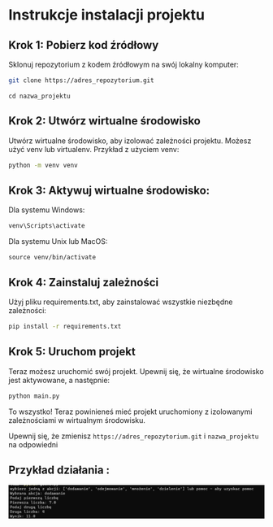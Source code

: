 # Instrukcje instalacji projektu

## Krok 1: Pobierz kod źródłowy

Sklonuj repozytorium z kodem źródłowym na swój lokalny komputer:

```bash
git clone https://adres_repozytorium.git
```

```
cd nazwa_projektu
```

## Krok 2: Utwórz wirtualne środowisko

Utwórz wirtualne środowisko, aby izolować zależności projektu. Możesz użyć venv lub virtualenv. Przykład z użyciem venv:

```bash
python -m venv venv
```

## Krok 3: Aktywuj wirtualne środowisko:

Dla systemu Windows:

```bash
venv\Scripts\activate
```

Dla systemu Unix lub MacOS:

```
source venv/bin/activate

```

## Krok 4: Zainstaluj zależności

Użyj pliku requirements.txt, aby zainstalować wszystkie niezbędne zależności:

```bash
pip install -r requirements.txt
```

## Krok 5: Uruchom projekt

Teraz możesz uruchomić swój projekt. Upewnij się, że wirtualne środowisko jest aktywowane, a następnie:

```bash
python main.py
```

To wszystko! Teraz powinieneś mieć projekt uruchomiony z izolowanymi zależnościami w wirtualnym środowisku.

Upewnij się, że zmienisz `https://adres_repozytorium.git` i `nazwa_projektu` na odpowiedni

## Przykład działania :

![przykład użycia](example.png)
